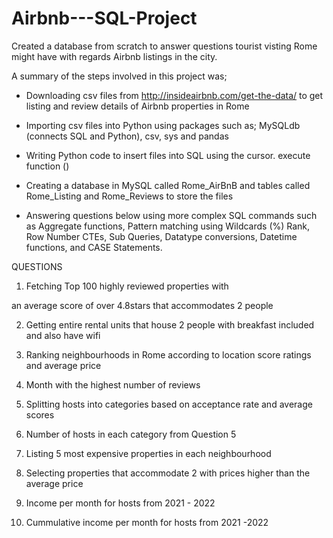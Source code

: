 # Airbnb---SQL-Project
Created a database from scratch to answer questions tourist visting Rome might have with regards Airbnb listings in the city.

A summary of the steps involved in this project was;

* Downloading csv files from http://insideairbnb.com/get-the-data/ to get listing and review details of Airbnb properties in Rome

* Importing csv files into Python using packages such as; MySQLdb (connects SQL and Python), csv, sys and pandas

* Writing Python code to insert files into SQL using the cursor. execute function ()

* Creating a database in MySQL called Rome_AirBnB and tables called Rome_Listing and Rome_Reviews to store the files

* Answering questions below using more complex SQL commands such as Aggregate functions, Pattern matching using Wildcards (%) Rank, Row Number CTEs, Sub Queries, Datatype conversions, Datetime functions, and CASE Statements.

QUESTIONS

1. Fetching Top 100 highly reviewed properties with

 an average score of over 4.8stars that accommodates 2 people 

2. Getting entire rental units that house 2 people with breakfast included and also have wifi 

3. Ranking neighbourhoods in Rome according to location score ratings and average price 

4. Month with the highest number of reviews

5. Splitting hosts into categories based on acceptance rate and average scores

6. Number of hosts in each category from Question 5

7. Listing 5 most expensive properties in each neighbourhood

8. Selecting properties that accommodate 2 with prices higher than the average price

9. Income per  month for hosts from 2021 - 2022 

10. Cummulative income per month for hosts from 2021 -2022
